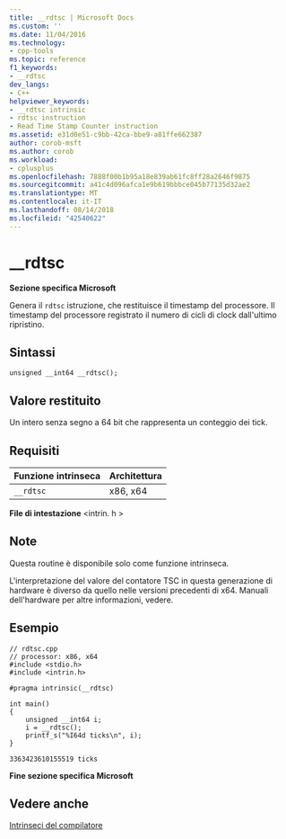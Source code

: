 ```yaml
---
title: __rdtsc | Microsoft Docs
ms.custom: ''
ms.date: 11/04/2016
ms.technology:
- cpp-tools
ms.topic: reference
f1_keywords:
- __rdtsc
dev_langs:
- C++
helpviewer_keywords:
- __rdtsc intrinsic
- rdtsc instruction
- Read Time Stamp Counter instruction
ms.assetid: e31d0e51-c9bb-42ca-bbe9-a81ffe662387
author: corob-msft
ms.author: corob
ms.workload:
- cplusplus
ms.openlocfilehash: 7888f00b1b95a18e839ab61fc8ff28a2646f9875
ms.sourcegitcommit: a41c4d096afca1e9b619bbbce045b77135d32ae2
ms.translationtype: MT
ms.contentlocale: it-IT
ms.lasthandoff: 08/14/2018
ms.locfileid: "42540622"
---
```

# <a name="rdtsc"></a>__rdtsc
**Sezione specifica Microsoft**  
  
 Genera il `rdtsc` istruzione, che restituisce il timestamp del processore. Il timestamp del processore registrato il numero di cicli di clock dall'ultimo ripristino.  
  
## <a name="syntax"></a>Sintassi  
  
```  
unsigned __int64 __rdtsc();  
```  
  
## <a name="return-value"></a>Valore restituito  
 Un intero senza segno a 64 bit che rappresenta un conteggio dei tick.  
  
## <a name="requirements"></a>Requisiti  
  
|Funzione intrinseca|Architettura|  
|---------------|------------------|  
|`__rdtsc`|x86, x64|  
  
 **File di intestazione** \<intrin. h >  
  
## <a name="remarks"></a>Note  
 Questa routine è disponibile solo come funzione intrinseca.  
  
 L'interpretazione del valore del contatore TSC in questa generazione di hardware è diverso da quello nelle versioni precedenti di x64. Manuali dell'hardware per altre informazioni, vedere.  
  
## <a name="example"></a>Esempio  
  
```  
// rdtsc.cpp  
// processor: x86, x64  
#include <stdio.h>  
#include <intrin.h>  
  
#pragma intrinsic(__rdtsc)  
  
int main()  
{  
    unsigned __int64 i;  
    i = __rdtsc();  
    printf_s("%I64d ticks\n", i);  
}  
```  
  
```Output  
3363423610155519 ticks  
```  
  
**Fine sezione specifica Microsoft**  
  
## <a name="see-also"></a>Vedere anche  
 [Intrinseci del compilatore](../intrinsics/compiler-intrinsics.md)